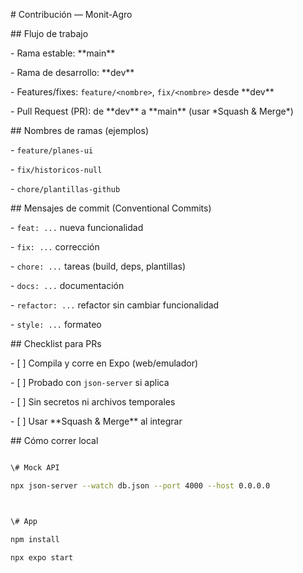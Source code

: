 \# Contribución — Monit-Agro



\## Flujo de trabajo

\- Rama estable: \*\*main\*\*

\- Rama de desarrollo: \*\*dev\*\*

\- Features/fixes: `feature/<nombre>`, `fix/<nombre>` desde \*\*dev\*\*

\- Pull Request (PR): de \*\*dev\*\* a \*\*main\*\* (usar \*Squash \& Merge\*)



\## Nombres de ramas (ejemplos)

\- `feature/planes-ui`

\- `fix/historicos-null`

\- `chore/plantillas-github`



\## Mensajes de commit (Conventional Commits)

\- `feat: ...` nueva funcionalidad

\- `fix: ...` corrección

\- `chore: ...` tareas (build, deps, plantillas)

\- `docs: ...` documentación

\- `refactor: ...` refactor sin cambiar funcionalidad

\- `style: ...` formateo



\## Checklist para PRs

\- \[ ] Compila y corre en Expo (web/emulador)

\- \[ ] Probado con `json-server` si aplica

\- \[ ] Sin secretos ni archivos temporales

\- \[ ] Usar \*\*Squash \& Merge\*\* al integrar



\## Cómo correr local

```bash

\# Mock API

npx json-server --watch db.json --port 4000 --host 0.0.0.0



\# App

npm install

npx expo start



